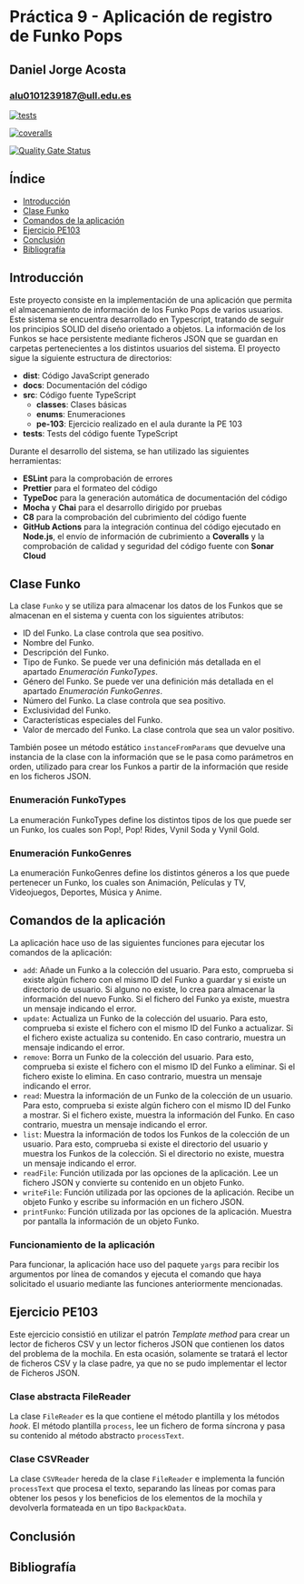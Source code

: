 # Práctica 9 - Aplicación de registro de Funko Pops

## Daniel Jorge Acosta

### alu0101239187@ull.edu.es

[![tests](https://github.com/ULL-ESIT-INF-DSI-2223/ull-esit-inf-dsi-22-23-prct09-funko-app-alu0101239187/actions/workflows/node.js.yml/badge.svg)](https://github.com/ULL-ESIT-INF-DSI-2223/ull-esit-inf-dsi-22-23-prct09-funko-app-alu0101239187/actions/workflows/node.js.yml)

[![coveralls](https://github.com/ULL-ESIT-INF-DSI-2223/ull-esit-inf-dsi-22-23-prct09-funko-app-alu0101239187/actions/workflows/coveralls.yml/badge.svg)](https://github.com/ULL-ESIT-INF-DSI-2223/ull-esit-inf-dsi-22-23-prct09-funko-app-alu0101239187/actions/workflows/coveralls.yml)

[![Quality Gate Status](https://sonarcloud.io/api/project_badges/measure?project=ULL-ESIT-INF-DSI-2223_ull-esit-inf-dsi-22-23-prct09-funko-app-alu0101239187&metric=alert_status)](https://sonarcloud.io/summary/new_code?id=ULL-ESIT-INF-DSI-2223_ull-esit-inf-dsi-22-23-prct09-funko-app-alu0101239187)

## Índice

- [Introducción](https://ull-esit-inf-dsi-2223.github.io/ull-esit-inf-dsi-22-23-prct09-funko-app-alu0101239187/#introducción)
- [Clase Funko](https://ull-esit-inf-dsi-2223.github.io/ull-esit-inf-dsi-22-23-prct07-destravate-datamodel-grupon/#clase-funko)
- [Comandos de la aplicación](https://ull-esit-inf-dsi-2223.github.io/ull-esit-inf-dsi-22-23-prct07-destravate-datamodel-grupon/#comandos-de-la-aplicación)
- [Ejercicio PE103](https://ull-esit-inf-dsi-2223.github.io/ull-esit-inf-dsi-22-23-prct07-destravate-datamodel-grupon/#ejercicio-pe103)
- [Conclusión](https://ull-esit-inf-dsi-2223.github.io/ull-esit-inf-dsi-22-23-prct09-funko-app-alu0101239187/#conclusión)
- [Bibliografía](https://ull-esit-inf-dsi-2223.github.io/ull-esit-inf-dsi-22-23-prct09-funko-app-alu0101239187/#bibliografía)

## Introducción

Este proyecto consiste en la implementación de una aplicación que permita el almacenamiento de información de los Funko Pops de varios usuarios. Este sistema se encuentra desarrollado en Typescript, tratando de seguir los principios SOLID del diseño orientado a objetos. La información de los Funkos se hace persistente mediante ficheros JSON que se guardan en carpetas pertenecientes a los distintos usuarios del sistema. El proyecto sigue la siguiente estructura de directorios:

- **dist**: Código JavaScript generado
- **docs**: Documentación del código
- **src**: Código fuente TypeScript
  - **classes**: Clases básicas
  - **enums**: Enumeraciones
  - **pe-103**: Ejercicio realizado en el aula durante la PE 103
- **tests**: Tests del código fuente TypeScript

Durante el desarrollo del sistema, se han utilizado las siguientes herramientas:

- **ESLint** para la comprobación de errores
- **Prettier** para el formateo del código
- **TypeDoc** para la generación automática de documentación del código
- **Mocha** y **Chai** para el desarrollo dirigido por pruebas
- **C8** para la comprobación del cubrimiento del código fuente
- **GitHub Actions** para la integración continua del código ejecutado en **Node.js**, el envío de información de cubrimiento a **Coveralls** y la comprobación de calidad y seguridad del código fuente con **Sonar Cloud**

## Clase Funko

La clase `Funko` y se utiliza para almacenar los datos de los Funkos que se almacenan en el sistema y cuenta con los siguientes atributos:

- ID del Funko. La clase controla que sea positivo.
- Nombre del Funko.
- Descripción del Funko.
- Tipo de Funko. Se puede ver una definición más detallada en el apartado _Enumeración FunkoTypes_.
- Género del Funko. Se puede ver una definición más detallada en el apartado _Enumeración FunkoGenres_.
- Número del Funko. La clase controla que sea positivo.
- Exclusividad del Funko.
- Características especiales del Funko.
- Valor de mercado del Funko. La clase controla que sea un valor positivo.

También posee un método estático `instanceFromParams` que devuelve una instancia de la clase con la información que se le pasa como parámetros en orden, utilizado para crear los Funkos a partir de la información que reside en los ficheros JSON.

### Enumeración FunkoTypes

La enumeración FunkoTypes define los distintos tipos de los que puede ser un Funko, los cuales son Pop!, Pop! Rides, Vynil Soda y Vynil Gold.

### Enumeración FunkoGenres

La enumeración FunkoGenres define los distintos géneros a los que puede pertenecer un Funko, los cuales son Animación, Películas y TV, Videojuegos, Deportes, Música y Anime.

## Comandos de la aplicación

La aplicación hace uso de las siguientes funciones para ejecutar los comandos de la aplicación:

- `add`: Añade un Funko a la colección del usuario. Para esto, comprueba si existe algún fichero con el mismo ID del Funko a guardar y si existe un directorio de usuario. Si alguno no existe, lo crea para almacenar la información del nuevo Funko. Si el fichero del Funko ya existe, muestra un mensaje indicando el error. 
- `update`: Actualiza un Funko de la colección del usuario. Para esto, comprueba si existe el fichero con el mismo ID del Funko a actualizar. Si el fichero existe actualiza su contenido. En caso contrario, muestra un mensaje indicando el error.
- `remove`: Borra un Funko de la colección del usuario. Para esto, comprueba si existe el fichero con el mismo ID del Funko a eliminar. Si el fichero existe lo elimina. En caso contrario, muestra un mensaje indicando el error.
- `read`: Muestra la información de un Funko de la colección de un usuario. Para esto, comprueba si existe algún fichero con el mismo ID del Funko a mostrar. Si el fichero existe, muestra la información del Funko. En caso contrario, muestra un mensaje indicando el error.
- `list`: Muestra la información de todos los Funkos de la colección de un usuario. Para esto, comprueba si existe el directorio del usuario y muestra los Funkos de la colección. Si el directorio no existe, muestra un mensaje indicando el error.
- `readFile`: Función utilizada por las opciones de la aplicación. Lee un fichero JSON y convierte su contenido en un objeto Funko.
- `writeFile`: Función utilizada por las opciones de la aplicación. Recibe un objeto Funko y escribe su información en un fichero JSON.
- `printFunko`: Función utilizada por las opciones de la aplicación. Muestra por pantalla la información de un objeto Funko.

### Funcionamiento de la aplicación

Para funcionar, la aplicación hace uso del paquete `yargs` para recibir los argumentos por línea de comandos y ejecuta el comando que haya solicitado el usuario mediante las funciones anteriormente mencionadas.

## Ejercicio PE103

Este ejercicio consistió en utilizar el patrón *Template method* para crear un lector de ficheros CSV y un lector ficheros JSON que contienen los datos del problema de la mochila. En esta ocasión, solamente se tratará el lector de ficheros CSV y la clase padre, ya que no se pudo implementar el lector de Ficheros JSON.

### Clase abstracta FileReader

La clase `FileReader` es la que contiene el método plantilla y los métodos *hook*. El método plantilla `process`, lee un fichero de forma síncrona y pasa su contenido al método abstracto `processText`.

### Clase CSVReader

La clase `CSVReader` hereda de la clase `FileReader` e implementa la función `processText` que procesa el texto, separando las líneas por comas para obtener los pesos y los beneficios de los elementos de la mochila y devolverla formateada en un tipo `BackpackData`.

## Conclusión

## Bibliografía

